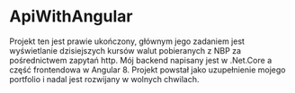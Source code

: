 # ApiWithAngular
Projekt ten jest prawie ukończony, głównym jego zadaniem jest wyświetlanie dzisiejszych kursów walut
pobieranych z NBP za pośrednictwem zapytań http. Mój backend napisany jest w .Net.Core a część frontendowa w Angular 8.
Projekt powstał jako uzupełnienie mojego portfolio i nadal jest rozwijany w wolnych chwilach.
